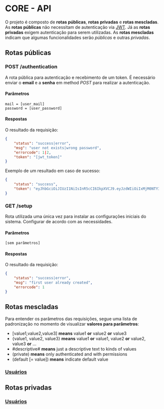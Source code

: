# CORE - API

O projeto é composto de **rotas públicas**, **rotas privadas** e **rotas mescladas**. 
As **rotas públicas** não necessitam de autenticação via [JWT](https://jwt.io/). 
Já as **rotas privadas** exigem autenticação para serem utilizadas.
As **rotas mescladas** indicam que algumas funcionalidades serão *públicas* e outras *privadas*.

## Rotas públicas

### POST /authentication

A rota pública para autenticação e recebimento de um token. É necessário enviar 
o **email** e a **senha** em method *POST* para realizar a autenticação. 

#### Parâmetros

~~~
mail = [user_mail]
password = [user_password]
~~~

#### Respostas

O resultado da requisição:

~~~ json
{
    "status": "success|error",
    "msg": "user not exists|wrong password",
    "errorcode": 1|2,
    "token": "[jwt_token]"
}
~~~

Exemplo de um resultado em caso de sucesso:

~~~ json
{
    "status": "success",
    "token": "eyJhbGciOiJIUzI1NiIsInR5cCI6IkpXVCJ9.eyJzdWIiOiIxMjM0NTY3ODkwIiwibmFtZSI6IkpvaG4gRG9lIiwiYWRtaW4iOnRydWV9.TJVA95OrM7E2cBab30RMHrHDcEfxjoYZgeFONFh7HgQ"
}
~~~

### GET /setup

Rota utilizada uma única vez para instalar as configurações iniciais do sistema.
Configurar de acordo com as necessidades.

#### Parâmetros

~~~
[sem parâmetros]
~~~

#### Respostas

O resultado da requisição:

~~~ json
{
    "status": "success|error",
    "msg": "first user already created",
    "errorcode": 1
}
~~~

## Rotas mescladas

Para entender os parâmetros das requisições, segue uma lista de padronização no momento de visualizar **valores para parâmetros**:

- [value1,value2,value3] **means** value1 **or** value2 **or** value3
- {value1, value2, value3} **means** value1 **or** value1, value2 **or** value2, value3 **or** ...
- #descriptive# **means** just a descriptive text to kinds of values
- (private) **means** only authenticated and with permissions
- (default [= value]) **means** indicate default value 

### [Usuários](https://github.com/ccsa-ufrn/seminario/tree/master/core/docs/Users.mix.md)

## Rotas privadas

### [Usuários](https://github.com/ccsa-ufrn/seminario/tree/master/core/docs/Users.priv.md)